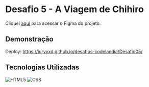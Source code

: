 # Desafio 5 - A Viagem de Chihiro

Cliquei [aqui](https://www.figma.com/file/Yb9IBH56g7T1hdIyZ3BMNO/Desafios---Codel%C3%A2ndia?node-id=5854%3A2) para acessar o Figma do projeto.

## Demonstração

Deploy: https://iuryyxd.github.io/desafios-codelandia/Desafio05/

## Tecnologias Utilizadas

![HTML5](https://img.shields.io/badge/-HTML5-333333?style=flat&logo=HTML5)
![CSS](https://img.shields.io/badge/-CSS-333333?style=flat&logo=CSS3&logoColor=1572B6)